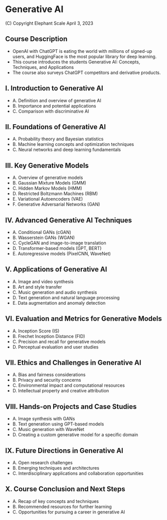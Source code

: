 # Generative AI

(C) Copyright Elephant Scale
April 3, 2023

## Course Description

* OpenAI with ChatGPT is eating the world with millions of signed-up users, and HuggingFace is the most popular library for deep learning.
* This course introduces the students Generative AI: Concepts, Techniques, and Applications
* The course also surveys ChatGPT competitors and derivative products.

## I. Introduction to Generative AI
* A. Definition and overview of generative AI
* B. Importance and potential applications
* C. Comparison with discriminative AI

## II. Foundations of Generative AI
* A. Probability theory and Bayesian statistics
* B. Machine learning concepts and optimization techniques
* C. Neural networks and deep learning fundamentals

## III. Key Generative Models
* A. Overview of generative models
* B. Gaussian Mixture Models (GMM)
* C. Hidden Markov Models (HMM)
* D. Restricted Boltzmann Machines (RBM)
* E. Variational Autoencoders (VAE)
* F. Generative Adversarial Networks (GAN)

## IV. Advanced Generative AI Techniques
* A. Conditional GANs (cGAN)
* B. Wasserstein GANs (WGAN)
* C. CycleGAN and image-to-image translation
* D. Transformer-based models (GPT, BERT)
* E. Autoregressive models (PixelCNN, WaveNet)

## V. Applications of Generative AI
* A. Image and video synthesis
* B. Art and style transfer
* C. Music generation and audio synthesis
* D. Text generation and natural language processing
* E. Data augmentation and anomaly detection

## VI. Evaluation and Metrics for Generative Models
* A. Inception Score (IS)
* B. Frechet Inception Distance (FID)
* C. Precision and recall for generative models
* D. Perceptual evaluation and user studies

## VII. Ethics and Challenges in Generative AI
* A. Bias and fairness considerations
* B. Privacy and security concerns
* C. Environmental impact and computational resources
* D. Intellectual property and creative attribution

## VIII. Hands-on Projects and Case Studies
* A. Image synthesis with GANs
* B. Text generation using GPT-based models
* C. Music generation with WaveNet
* D. Creating a custom generative model for a specific domain

## IX. Future Directions in Generative AI
* A. Open research challenges
* B. Emerging techniques and architectures
* C. Interdisciplinary applications and collaboration opportunities

## X. Course Conclusion and Next Steps
* A. Recap of key concepts and techniques
* B. Recommended resources for further learning
* C. Opportunities for pursuing a career in generative AI